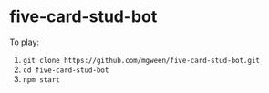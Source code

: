 # five-card-stud-bot
To play:
  1) `git clone https://github.com/mgween/five-card-stud-bot.git`
  2) `cd five-card-stud-bot`
  2) `npm start`
